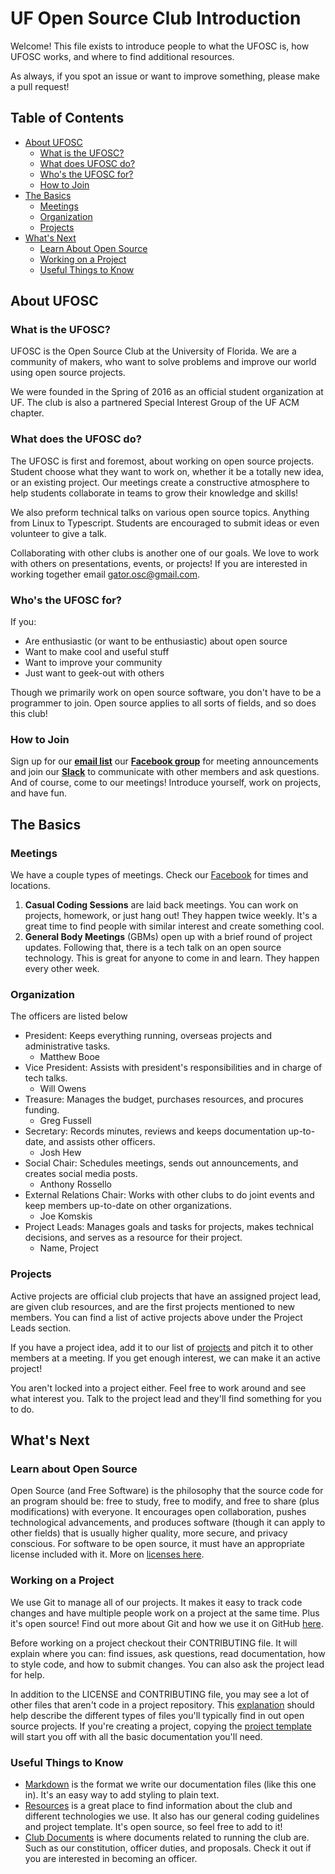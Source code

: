 # UF Open Source Club Introduction

Welcome! This file exists to introduce people to what the UFOSC is, how UFOSC works, and where to find additional resources. 

As always, if you spot an issue or want to improve something, please make a pull request!

## Table of Contents

- [About UFOSC](#about-ufosc)
	- [What is the UFOSC?](#what-is-the-ufosc)
	- [What does UFOSC do?](#what-does-the-ufosc-do)
	- [Who's the UFOSC for?](#whos-the-ufosc-for)
	- [How to Join](#how-to-join)
- [The Basics](#the-basics)
	- [Meetings](#meetings)
	- [Organization](#organization)
	- [Projects](#projects)
- [What's Next](#whats-next)
	- [Learn About Open Source](#learn-about-open-source)
	- [Working on a Project](#working-on-a-project)
	- [Useful Things to Know](#useful-things-to-know)

## About UFOSC

### What is the UFOSC?

UFOSC is the Open Source Club at the University of Florida. We are a community of makers, who want to solve problems and improve our world using open source projects.

We were founded in the Spring of 2016 as an official student organization at UF. The club is also a partnered Special Interest Group of the UF ACM chapter.

### What does the UFOSC do?

The UFOSC is first and foremost, about working on open source projects. Student choose what they want to work on, whether it be a totally new idea, or an existing project. Our meetings create a constructive atmosphere to help students collaborate in teams to grow their knowledge and skills!

We also preform technical talks on various open source topics. Anything from Linux to Typescript. Students are encouraged to submit ideas or even volunteer to give a talk. 

Collaborating with other clubs is another one of our goals. We love to work with others on presentations, events, or projects! If you are interested in working together email [gator.osc@gmail.com][UFOSC Email].

### Who's the UFOSC for?

If you:
- Are enthusiastic (or want to be enthusiastic) about open source 
- Want to make cool and useful stuff
- Want to improve your community 
- Just want to geek-out with others

Though we primarily work on open source software, you don't have to be a programmer to join. Open source applies to all sorts of fields, and so does this club!

### How to Join

Sign up for our **[email list][Listserv Sign Up]** our **[Facebook group][UFOSC Facebook]** for meeting announcements and join our **[Slack][UFOSC Slack]** to communicate with other members and ask questions. And of course, come to our meetings! Introduce yourself, work on projects, and have fun.

## The Basics

### Meetings

We have a couple types of meetings. Check our [Facebook][UFOSC Facebook] for times and locations.

1. **Casual Coding Sessions** are laid back meetings. You can work on projects, homework, or just hang out! They happen twice weekly. It's a great time to find people with similar interest and create something cool. 
2. **General Body Meetings** (GBMs) open up with a brief round of project updates. Following that, there is a tech talk on an open source technology. This is great for anyone to come in and learn. They happen every other week.

### Organization

The officers are listed below
- President: Keeps everything running, overseas projects and administrative tasks. 
	- Matthew Booe
- Vice President: Assists with president's responsibilities and in charge of tech talks. 
	- Will Owens
- Treasure: Manages the budget, purchases resources, and procures funding.
	- Greg Fussell
- Secretary: Records minutes, reviews and keeps documentation up-to-date, and assists other officers.
	- Josh Hew
- Social Chair: Schedules meetings, sends out announcements, and creates social media posts.
	- Anthony Rossello 
- External Relations Chair: Works with other clubs to do joint events and keep members up-to-date on other organizations.
	- Joe Komskis
- Project Leads: Manages goals and tasks for projects, makes technical decisions, and serves as a resource for their project.
	- Name, Project

### Projects

Active projects are official club projects that have an assigned project lead, are given club resources, and are the first projects mentioned to new members. You can find a list of active projects above under the Project Leads section. 

If you have a project idea, add it to our list of [projects][Project List] and pitch it to other members at a meeting. If you get enough interest, we can make it an active project!

You aren't locked into a project either. Feel free to work around and see what interest you. Talk to the project lead and they'll find something for you to do.

## What's Next

### Learn about Open Source

Open Source (and Free Software) is the philosophy that the source code for an program should be: free to study, free to modify, and free to share (plus modifications) with everyone. It encourages open collaboration, pushes technological advancements, and produces software (though it can apply to other fields) that is usually higher quality, more secure, and privacy conscious. For software to be open source, it must have an appropriate license included with it. More on [licenses here][License Resource].

### Working on a Project

We use Git to manage all of our projects. It makes it easy to track code changes and have multiple people work on a project at the same time. Plus it's open source! Find out more about Git and how we use it on GitHub [here][Git Resource]. 

Before working on a project checkout their CONTRIBUTING file. It will explain where you can: find issues, ask questions, read documentation, how to style code, and how to submit changes. You can also ask the project lead for help. 

In addition to the LICENSE and CONTRIBUTING file, you may see a lot of other files that aren't code in a project repository. This [explanation][Explanation] should help describe the different types of files you'll typically find in out open source projects. If you're creating a project, copying the [project template][Project Template] will start you off with all the basic documentation you'll need. 

### Useful Things to Know

- [Markdown][Markdown Resource] is the format we write our documentation files (like this one in). It's an easy way to add styling to plain text.
- [Resources][UFOSC Resources] is a great place to find information about the club and different technologies we use. It also has our general coding guidelines and project template. It's open source, so feel free to add to it! 
- [Club Documents][UFOSC Club Documents] is where documents related to running the club are. Such as our constitution, officer duties, and proposals. Check it out if you are interested in becoming an officer.

<!--References-->
[Explanation]: https://github.com/ufosc/resources/blob/master/project-template/explanation.md "Explanation for the files in an open source repository"
[Git Resource]: https://github.com/ufosc/resources/tree/master/resources/git "UFOSC Git resource page"
[License Resource]: https://github.com/ufosc/resources/blob/master/resources/licenses.md "UFOSC licenses resources page"
[Listserv Sign Up]: https://docs.google.com/forms/d/e/1FAIpQLSfeU1RSGQWOZfvQXLrUGnDAKvVAqO7gc3TZySmN1CFhCM9uog/viewform?c=0&w=1 "UFOSC Listserv sign up"
[Project List]: https://github.com/ufosc/club-documents/blob/master/Project-Ideas.md "UFOSC project list"
[Project Template]: https://github.com/ufosc/resources/tree/master/project-template "Template for all the important files for an open source project"
[UFOSC Club Documents]: https://github.com/ufosc/club-documents "Official club documents"
[UFOSC Email]: mailto:gator.osc@gmail.com "Official UFOSC email"
[UFOSC Facebook]: https://www.facebook.com/groups/ufosc/ "Official UFOSC Facebook"
[Markdown Resource]: https://github.com/ufosc/resources/tree/master/resources/markdown "UFOSC Markdown resource page"
[UFOSC Resources]: https://github.com/ufosc/resources "Official club resources"
[UFOSC Slack]: https://ufosc.slack.com/ "Official UFOSC Slack"
